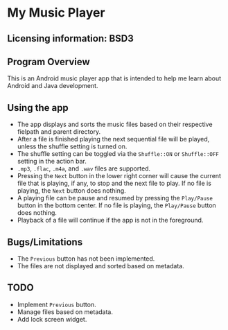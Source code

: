 My Music Player
==========

Licensing information: BSD3
---

Program Overview
---------
This is an Android music player app that is intended to help me learn about Android and Java development.

Using the app
---------
* The app displays and sorts the music files based on their respective fielpath and parent directory.
* After a file is finished playing the next sequential file will be played, unless the shuffle setting is turned on.
* The shuffle setting can be toggled via the ```Shuffle::ON``` or ```Shuffle::OFF``` setting in the action bar.
* ```.mp3```, ```.flac```, ```.m4a```, and ```.wav``` files are supported.
* Pressing the ```Next``` button in the lower right corner will cause the current file that is playing, if any, to stop and the next file to play. If no file is playing, the ```Next``` button does nothing.
* A playing file can be pause and resumed by pressing the ```Play/Pause``` button in the bottom center. If no file is playing, the ```Play/Pause``` button does nothing.
* Playback of a file will continue if the app is not in the foreground. 

Bugs/Limitations
---------
* The ```Previous``` button has not been implemented.
* The files are not displayed and sorted based on metadata.

TODO
-------
* Implement ```Previous``` button.
* Manage files based on metadata.
* Add lock screen widget.
